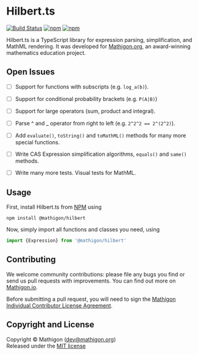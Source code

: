 # Hilbert.ts

[![Build Status](https://travis-ci.org/mathigon/hilbert.js.svg?branch=master)](https://travis-ci.org/mathigon/hilbert.js)
[![npm](https://img.shields.io/npm/v/@mathigon/hilbert.svg)](https://www.npmjs.com/package/@mathigon/hilbert)
[![npm](https://img.shields.io/github/license/mathigon/hilbert.js.svg)](https://github.com/mathigon/hilbert.js/blob/master/LICENSE)

Hilbert.ts is a TypeScript library for expression parsing, simplification, and
MathML rendering. It was developed for [Mathigon.org](https://mathigon.org), an
award-winning mathematics education project.


## Open Issues

* [ ] Support for functions with subscripts (e.g. `log_a(b)`).
* [ ] Support for conditional probability brackets (e.g. `P(A|B)`)
* [ ] Support for large operators (sum, product and integral).
* [ ] Parse ^ and _ operator from right to left (e.g. `2^2^2 == 2^(2^2)`).
* [ ] Add `evaluate()`, `toString()` and `toMathML()` methods for many more
      special functions.
* [ ] Write CAS Expression simplification algorithms, `equals()` and `same()` methods.
* [ ] Write many more tests. Visual tests for MathML.


## Usage

First, install Hilbert.ts from [NPM](https://www.npmjs.com/package/@mathigon/hilbert)
using

```npm install @mathigon/hilbert```

Now, simply import all functions and classes you need, using

```js
import {Expression} from '@mathigon/hilbert'
```


## Contributing

We welcome community contributions: please file any bugs you find or send us
pull requests with improvements. You can find out more on
[Mathigon.io](https://mathigon.io).

Before submitting a pull request, you will need to sign the [Mathigon Individual
Contributor License Agreement](https://gist.github.com/plegner/5ad5b7be2948a4ad073c50b15ac01d39).


## Copyright and License

Copyright © Mathigon ([dev@mathigon.org](mailto:dev@mathigon.org))  
Released under the [MIT license](LICENSE)
